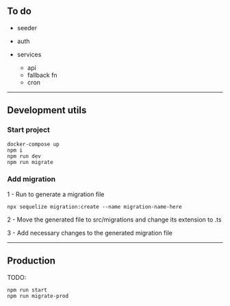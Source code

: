 ## To do

- seeder
- auth

- services
  - api
  - fallback fn
  - cron

---

## Development utils

### Start project

```
docker-compose up
npm i
npm run dev
npm run migrate
```

### Add migration

1 - Run to generate a migration file

```
npx sequelize migration:create --name migration-name-here
```

2 - Move the generated file to src/migrations and change its extension to .ts

3 - Add necessary changes to the generated migration file

---

## Production

TODO:

```
npm run start
npm run migrate-prod
```
